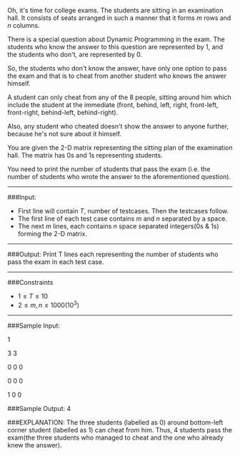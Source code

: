Oh, it's time for college exams. The students are sitting in an examination hall. It consists of seats arranged in such a manner that it forms $m$ rows and $n$ columns.

There is a special question about Dynamic Programming in the exam. The students who know the answer to this question are represented by $1$, and the students who don't, are represented by $0$.

So, the students who don't know the answer, have only one option to pass the exam and that is to cheat from another student who knows the answer himself.

A student can only cheat from any of the 8 people, sitting around him which include the student at the immediate (front, behind, left, right, front-left, front-right, behind-left, behind-right).

Also, any student who cheated doesn't show the answer to anyone further, because he's not sure about it himself.

You are given the 2-D matrix representing the sitting plan of the examination hall.
The matrix has 0s and 1s representing students.

You need to print the number of students that pass the exam (i.e. the number of students who wrote the answer to the aforementioned question).

<hr>

###Input:

- First line will contain $T$, number of testcases. Then the testcases follow. 
- The first line of each test case contains $m$ and $n$ separated by a space.
- The next $m$ lines, each contains $n$ space separated integers(0s & 1s) forming the 2-D matrix.

<hr>

###Output:
Print T lines each representing the number of students who pass the exam in each test case.

<hr>

###Constraints 
- $1 \leq T \leq 10$
- $2 \leq m, n \leq 1000 (10^3)$

<hr>

###Sample Input:

1

3 3

0 0 0

0 0 0

1 0 0

###Sample Output:
4
	
###EXPLANATION:
The three students (labelled as $0$) around bottom-left corner student (labelled as $1$) can cheat from him. Thus, 4 students pass the exam(the three students who managed to cheat and the one who already knew the answer).